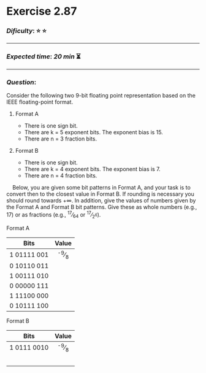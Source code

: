 Exercise 2.87
==============

### ***Dificulty***: :star: :star:

---

### ***Expected time***: ***20 min*** :hourglass_flowing_sand:

---

### ***Question***:
Consider the following two 9-bit floating point representation based on the IEEE floating-point format.

1. Format A
    - There is one sign bit.
    - There are k = 5 exponent bits. The exponent bias is 15.
    - There are n = 3 fraction bits.

2. Format B
    - There is one sign bit.
    - There are k = 4 exponent bits. The exponent bias is 7.
    - There are n = 4 fraction bits.  


&nbsp;&nbsp;&nbsp;&nbsp;Below, you are given some bit patterns in Format A, and your task is to convert then to the closest value in Format B. If rounding is necessary you should round towards +&infin;. In addition, give the values of numbers given by the Format A and Format B bit patterns. Give these as whole numbers (e.g., 17) or as fractions (e.g., <sup>17</sup>&frasl;<sub>64</sub> or <sup>17</sup>&frasl;<sub>2<sup>6</sup></sub>).  

Format A  

| Bits                       |   Value                        |
|----------------------------|:------------------------------:|
| 1 01111 001                |<sup>-9</sup>&frasl;<sub>8</sub>|
| 0 10110 011                |                                |
| 1 00111 010                |                                |
| 0 00000 111                |                                |
| 1 11100 000                |                                |
| 0 10111 100                |                                |  


Format B

| Bits                       |   Value                        |
|----------------------------|:------------------------------:|
| 1 0111 0010                |<sup>-9</sup>&frasl;<sub>8</sub>|
|                            |                                |
|                            |                                |
|                            |                                |
|                            |                                |
|                            |                                |